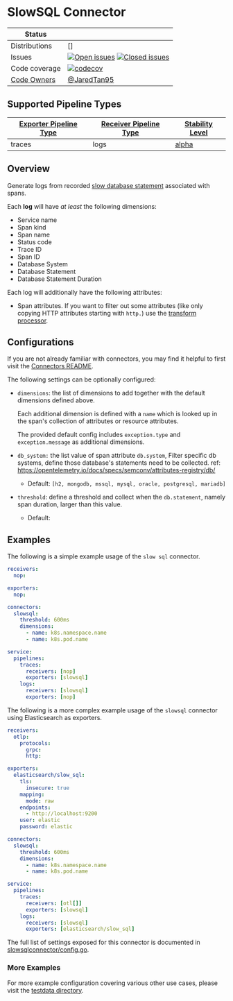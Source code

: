 # SlowSQL Connector

<!-- status autogenerated section -->
| Status        |           |
| ------------- |-----------|
| Distributions | [] |
| Issues        | [![Open issues](https://img.shields.io/github/issues-search/open-telemetry/opentelemetry-collector-contrib?query=is%3Aissue%20is%3Aopen%20label%3Aconnector%2Fslowsql%20&label=open&color=orange&logo=opentelemetry)](https://github.com/open-telemetry/opentelemetry-collector-contrib/issues?q=is%3Aopen+is%3Aissue+label%3Aconnector%2Fslowsql) [![Closed issues](https://img.shields.io/github/issues-search/open-telemetry/opentelemetry-collector-contrib?query=is%3Aissue%20is%3Aclosed%20label%3Aconnector%2Fslowsql%20&label=closed&color=blue&logo=opentelemetry)](https://github.com/open-telemetry/opentelemetry-collector-contrib/issues?q=is%3Aclosed+is%3Aissue+label%3Aconnector%2Fslowsql) |
| Code coverage | [![codecov](https://codecov.io/github/open-telemetry/opentelemetry-collector-contrib/graph/main/badge.svg?component=connector_slowsql)](https://app.codecov.io/gh/open-telemetry/opentelemetry-collector-contrib/tree/main/?components%5B0%5D=connector_slowsql&displayType=list) |
| [Code Owners](https://github.com/open-telemetry/opentelemetry-collector-contrib/blob/main/CONTRIBUTING.md#becoming-a-code-owner)    | [@JaredTan95](https://www.github.com/JaredTan95) |

[alpha]: https://github.com/open-telemetry/opentelemetry-collector/blob/main/docs/component-stability.md#alpha

## Supported Pipeline Types

| [Exporter Pipeline Type] | [Receiver Pipeline Type] | [Stability Level] |
| ------------------------ | ------------------------ | ----------------- |
| traces | logs | [alpha] |

[Exporter Pipeline Type]: https://github.com/open-telemetry/opentelemetry-collector/blob/main/connector/README.md#exporter-pipeline-type
[Receiver Pipeline Type]: https://github.com/open-telemetry/opentelemetry-collector/blob/main/connector/README.md#receiver-pipeline-type
[Stability Level]: https://github.com/open-telemetry/opentelemetry-collector/blob/main/docs/component-stability.md#stability-levels
<!-- end autogenerated section -->

## Overview

Generate logs from recorded [slow database statement](https://github.com/open-telemetry/semantic-conventions/blob/main/docs/exceptions/exceptions-spans.md/) associated with spans.

Each **log** will have _at least_ the following dimensions:
- Service name
- Span kind
- Span name
- Status code
- Trace ID
- Span ID
- Database System
- Database Statement
- Database Statement Duration

Each log will additionally have the following attributes:
- Span attributes. If you want to filter out some attributes (like only copying HTTP attributes starting with `http.`) use the [transform processor](https://github.com/open-telemetry/opentelemetry-collector-contrib/tree/main/processor/transformprocessor/).

## Configurations

If you are not already familiar with connectors, you may find it helpful to first visit the [Connectors README].

The following settings can be optionally configured:
- `dimensions`: the list of dimensions to add together with the default dimensions defined above.

  Each additional dimension is defined with a `name` which is looked up in the span's collection of attributes or resource attributes.

  The provided default config includes `exception.type` and `exception.message` as additional dimensions.
- `db_system:` the list value of span attribute `db.system`, Filter specific db systems, define those database's statements need to be collected. ref: https://opentelemetry.io/docs/specs/semconv/attributes-registry/db/
    - Default: `[h2, mongodb, mssql, mysql, oracle, postgresql, mariadb]`
- `threshold`: define a threshold and collect when the `db.statement`, namely span duration, larger than this value.
    - Default: 

## Examples

The following is a simple example usage of the `slow sql` connector.

```yaml
receivers:
  nop:

exporters:
  nop:

connectors:
  slowsql:
    threshold: 600ms
    dimensions:
      - name: k8s.namespace.name
      - name: k8s.pod.name

service:
  pipelines:
    traces:
      receivers: [nop]
      exporters: [slowsql]
    logs:
      receivers: [slowsql]
      exporters: [nop]      
```

The following is a more complex example usage of the `slowsql` connector using Elasticsearch as exporters.

```yaml
receivers:
  otlp:
    protocols:
      grpc:
      http:

exporters:
  elasticsearch/slow_sql:
    tls:
      insecure: true
    mapping:
      mode: raw
    endpoints:
      - http://localhost:9200
    user: elastic
    password: elastic

connectors:
  slowsql:
    threshold: 600ms
    dimensions:
      - name: k8s.namespace.name
      - name: k8s.pod.name

service:
  pipelines:
    traces:
      receivers: [otl[]]
      exporters: [slowsql]
    logs:
      receivers: [slowsql]
      exporters: [elasticsearch/slow_sql]
```

The full list of settings exposed for this connector is documented in [slowsqlconnector/config.go](../../connector/slowsqlconnector/config.go).
### More Examples

For more example configuration covering various other use cases, please visit the [testdata directory](../../connector/slowsqlconnector/testdata).

[Connectors README]:https://github.com/open-telemetry/opentelemetry-collector/blob/main/connector/README.md